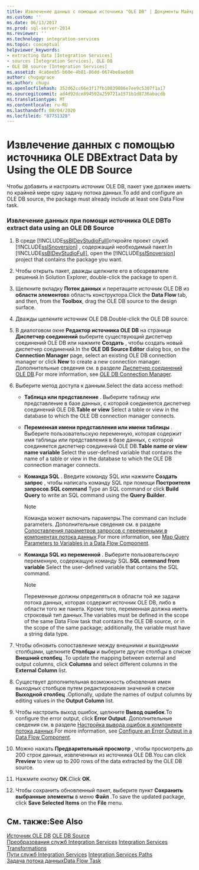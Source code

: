 ```yaml
---
title: Извлечение данных с помощью источника "OLE DB" | Документы Майкрософт
ms.custom: ''
ms.date: 06/13/2017
ms.prod: sql-server-2014
ms.reviewer: ''
ms.technology: integration-services
ms.topic: conceptual
helpviewer_keywords:
- extracting data [Integration Services]
- sources [Integration Services], OLE DB
- OLE DB source [Integration Services]
ms.assetid: 4ca6eeb5-b60e-4b81-86dd-0674be8ae8d8
author: chugugrace
ms.author: chugu
ms.openlocfilehash: 352d62cc66e3f17fb10839086e7ee9c5307f1a17
ms.sourcegitcommit: ad4d92dce894592a259721a1571b1d8736abacdb
ms.translationtype: MT
ms.contentlocale: ru-RU
ms.lasthandoff: 08/04/2020
ms.locfileid: "87751328"
---
```

# <a name="extract-data-by-using-the-ole-db-source"></a><span data-ttu-id="8b322-102">Извлечение данных с помощью источника OLE DB</span><span class="sxs-lookup"><span data-stu-id="8b322-102">Extract Data by Using the OLE DB Source</span></span>
  <span data-ttu-id="8b322-103">Чтобы добавить и настроить источник OLE DB, пакет уже должен иметь по крайней мере одну задачу потока данных.</span><span class="sxs-lookup"><span data-stu-id="8b322-103">To add and configure an OLE DB source, the package must already include at least one Data Flow task.</span></span>  
  
### <a name="to-extract-data-using-an-ole-db-source"></a><span data-ttu-id="8b322-104">Извлечение данных при помощи источника OLE DB</span><span class="sxs-lookup"><span data-stu-id="8b322-104">To extract data using an OLE DB Source</span></span>  
  
1.  <span data-ttu-id="8b322-105">В среде [!INCLUDE[ssBIDevStudioFull](../../includes/ssbidevstudiofull-md.md)]откройте проект служб [!INCLUDE[ssISnoversion](../../includes/ssisnoversion-md.md)] , содержащий необходимый пакет.</span><span class="sxs-lookup"><span data-stu-id="8b322-105">In [!INCLUDE[ssBIDevStudioFull](../../includes/ssbidevstudiofull-md.md)], open the [!INCLUDE[ssISnoversion](../../includes/ssisnoversion-md.md)] project that contains the package you want.</span></span>  
  
2.  <span data-ttu-id="8b322-106">Чтобы открыть пакет, дважды щелкните его в обозревателе решений.</span><span class="sxs-lookup"><span data-stu-id="8b322-106">In Solution Explorer, double-click the package to open it.</span></span>  
  
3.  <span data-ttu-id="8b322-107">Щелкните вкладку **Поток данных** и перетащите источник OLE DB из **области элементов**в область конструктора.</span><span class="sxs-lookup"><span data-stu-id="8b322-107">Click the **Data Flow** tab, and then, from the **Toolbox**, drag the OLE DB source to the design surface.</span></span>  
  
4.  <span data-ttu-id="8b322-108">Дважды щелкните источник OLE DB.</span><span class="sxs-lookup"><span data-stu-id="8b322-108">Double-click the OLE DB source.</span></span>  
  
5.  <span data-ttu-id="8b322-109">В диалоговом окне **Редактор источника OLE DB** на странице **Диспетчер соединений** выберите существующий диспетчер соединений OLE DB или нажмите **Создать** , чтобы создать новый диспетчер соединений.</span><span class="sxs-lookup"><span data-stu-id="8b322-109">In the **OLE DB Source Editor** dialog box, on the **Connection Manager** page, select an existing OLE DB connection manager or click **New** to create a new connection manager.</span></span> <span data-ttu-id="8b322-110">Дополнительные сведения см. в разделе [Диспетчер соединений OLE DB](../connection-manager/ole-db-connection-manager.md).</span><span class="sxs-lookup"><span data-stu-id="8b322-110">For more information, see [OLE DB Connection Manager](../connection-manager/ole-db-connection-manager.md).</span></span>  
  
6.  <span data-ttu-id="8b322-111">Выберите метод доступа к данным.</span><span class="sxs-lookup"><span data-stu-id="8b322-111">Select the data access method:</span></span>  
  
    -   <span data-ttu-id="8b322-112">**Таблица или представление** .   Выберите таблицу или представление в базе данных, с которой соединяется диспетчер соединений OLE DB.</span><span class="sxs-lookup"><span data-stu-id="8b322-112">**Table or view** Select a table or view in the database to which the OLE DB connection manager connects.</span></span>  
  
    -   <span data-ttu-id="8b322-113">**Переменная имени представления или имени таблицы** . Выберите пользовательскую переменную, которая содержит имя таблицы или представления в базе данных, с которой соединяется диспетчер соединений OLE DB.</span><span class="sxs-lookup"><span data-stu-id="8b322-113">**Table name or view name variable** Select the user-defined variable that contains the name of a table or view in the database to which the OLE DB connection manager connects.</span></span>  
  
    -   <span data-ttu-id="8b322-114">**Команда SQL** .   Введите команду SQL или нажмите **Создать запрос** , чтобы написать команду SQL при помощи **Построителя запросов**.</span><span class="sxs-lookup"><span data-stu-id="8b322-114">**SQL command** Type an SQL command or click **Build Query** to write an SQL command using the **Query Builder**.</span></span>  
  
        > [!NOTE]  
        >  <span data-ttu-id="8b322-115">Команда может включать параметры.</span><span class="sxs-lookup"><span data-stu-id="8b322-115">The command can include parameters.</span></span> <span data-ttu-id="8b322-116">Дополнительные сведения см. в разделе [Сопоставления параметров запросов с переменными в компонентах потока данных](map-query-parameters-to-variables-in-a-data-flow-component.md).</span><span class="sxs-lookup"><span data-stu-id="8b322-116">For more information, see [Map Query Parameters to Variables in a Data Flow Component](map-query-parameters-to-variables-in-a-data-flow-component.md).</span></span>  
  
    -   <span data-ttu-id="8b322-117">**Команда SQL из переменной** . Выберите пользовательскую переменную, содержащую команду SQL.</span><span class="sxs-lookup"><span data-stu-id="8b322-117">**SQL command from variable** Select the user-defined variable that contains the SQL command.</span></span>  
  
        > [!NOTE]  
        >  <span data-ttu-id="8b322-118">Переменные должны определяться в области той же задачи потока данных, которая содержит источник OLE DB, либо в области того же пакета. Кроме того, переменная должна иметь строковый тип данных.</span><span class="sxs-lookup"><span data-stu-id="8b322-118">The variables must be defined in the scope of the same Data Flow task that contains the OLE DB source, or in the scope of the same package; additionally, the variable must have a string data type.</span></span>  
  
7.  <span data-ttu-id="8b322-119">Чтобы обновить сопоставление между внешними и выходными столбцами, щелкните **Столбцы** и выберите другие столбцы в списке **Внешний столбец** .</span><span class="sxs-lookup"><span data-stu-id="8b322-119">To update the mapping between external and output columns, click **Columns** and select different columns in the **External Column** list.</span></span>  
  
8.  <span data-ttu-id="8b322-120">Существует дополнительная возможность обновления имен выходных столбцов путем редактирования значений в списке **Выходной столбец** .</span><span class="sxs-lookup"><span data-stu-id="8b322-120">Optionally, update the names of output columns by editing values in the **Output Column** list.</span></span>  
  
9. <span data-ttu-id="8b322-121">Чтобы настроить выход ошибок, щелкните **Вывод ошибок**.</span><span class="sxs-lookup"><span data-stu-id="8b322-121">To configure the error output, click **Error Output**.</span></span> <span data-ttu-id="8b322-122">Дополнительные сведения см. в разделе [Настройка вывода ошибок в компоненте потока данных](../configure-an-error-output-in-a-data-flow-component.md).</span><span class="sxs-lookup"><span data-stu-id="8b322-122">For more information, see [Configure an Error Output in a Data Flow Component](../configure-an-error-output-in-a-data-flow-component.md).</span></span>  
  
10. <span data-ttu-id="8b322-123">Можно нажать **Предварительный просмотр** , чтобы просмотреть до 200 строк данных, извлеченных из источника OLE DB.</span><span class="sxs-lookup"><span data-stu-id="8b322-123">You can click **Preview** to view up to 200 rows of the data extracted by the OLE DB source.</span></span>  
  
11. <span data-ttu-id="8b322-124">Нажмите кнопку **ОК**.</span><span class="sxs-lookup"><span data-stu-id="8b322-124">Click **OK**.</span></span>  
  
12. <span data-ttu-id="8b322-125">Чтобы сохранить обновленный пакет, выберите пункт **Сохранить выбранные элементы** в меню **Файл** .</span><span class="sxs-lookup"><span data-stu-id="8b322-125">To save the updated package, click **Save Selected Items** on the **File** menu.</span></span>  
  
## <a name="see-also"></a><span data-ttu-id="8b322-126">См. также:</span><span class="sxs-lookup"><span data-stu-id="8b322-126">See Also</span></span>  
 <span data-ttu-id="8b322-127">[Источник OLE DB](ole-db-source.md) </span><span class="sxs-lookup"><span data-stu-id="8b322-127">[OLE DB Source](ole-db-source.md) </span></span>  
 <span data-ttu-id="8b322-128">[Преобразования служб Integration Services](transformations/integration-services-transformations.md) </span><span class="sxs-lookup"><span data-stu-id="8b322-128">[Integration Services Transformations](transformations/integration-services-transformations.md) </span></span>  
 <span data-ttu-id="8b322-129">[Пути служб Integration Services](integration-services-paths.md) </span><span class="sxs-lookup"><span data-stu-id="8b322-129">[Integration Services Paths](integration-services-paths.md) </span></span>  
 [<span data-ttu-id="8b322-130">Задача потока данных</span><span class="sxs-lookup"><span data-stu-id="8b322-130">Data Flow Task</span></span>](../control-flow/data-flow-task.md)  
  
  
